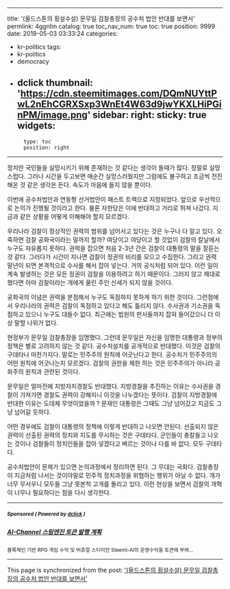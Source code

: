 
---
title: '(올드스톤의 횡설수설) 문무일 검찰총장의 공수처 법안 반대를 보면서'
permlink: 4ggnhn
catalog: true
toc_nav_num: true
toc: true
position: 9999
date: 2019-05-03 03:33:24
categories:
- kr-politics
tags:
- kr-politics
- democracy
- dclick
thumbnail: 'https://cdn.steemitimages.com/DQmNUYttPwL2nEhCGRXSxp3WnEt4W63d9jwYKXLHiPGinPM/image.png'
sidebar:
    right:
        sticky: true
widgets:
    -
        type: toc
        position: right
---



정치란 국민들을 실망시키기 위해 존재하는 것 같다는 생각이 들때가 많다. 정말로 실망스럽다. 그러나 시간을 두고보면 매순간 실망스러웠지만 그럼에도 불구하고 조금씩 전진해온 것 같은 생각은 든다. 속도가 마음에 들지 않을 뿐이다. 

이번에 공수처법안과 연동형 선거법안이 패스트 트랙으로 지정되었다. 앞으로 우선적으로 논의가 진행될 것이라고 한다. 물론 자한당은 이에 반대하고 거리로 뛰쳐 나갔다. 지금과 같은 상황을 어떻게 이해해야 할지 모르겠다. 

우리나라 검찰이 정상적인 권력의 범위를 넘어서고 있다는 것은 누구나 다 알고 있다. 오죽하면 검찰 공화국이라는 말까지 할까? 여당이고 야당이고 할 것없이 검찰의 칼날에서 누구도 자유롭지 못하다. 권력을 잡으면 처음 2-3년 간은 검찰이 대통령의 말을 잘듣는 것 같다. 그러다가 시간이 지나면 검찰이 정권의 비리를 모으고 수집한다. 그리고 권력 말년이 되면 본격적으로 수사를 해서 잡아 넣는다. 거의 공식처럼 되어 있다. 이런 일이 계속 발생하는 것은 모든 정권이 검찰을 이용하려고 하기 때문이다. 그러지 않고 제대로 했다면 아마 검찰이라는 개에게 물린 주인 신세가 되지 않을 것이다. 

공화국의 이념은 권력을 분점해서 누구도 독점하지 못하게 하기 위한 것이다. 그런점에서 우리나라의 권력은 검찰이 독점하고 있다고 해도 틀리지 않다. 수사권과 기소권을 독점하고 있으니 누구도 대들수 없다. 최근에는 법원의 판사들까지 잡혀 들어갔으니 더 이상 말할 나위가 없다.

현정부가 문무일 검찰총장을 임명했다. 그런데 문무일은 자신을 임명한 대통령과 정부의 정책은 별로 고려하지 않는 것 같다. 공수처설치를 공개적으로 반대했다. 이것은 검찰의 구데타나 마찬가지다. 말로는 민주주의 원칙에 어긋난다고 한다. 공수처가 민주주의의 어떤 원칙에 어긋나는지 모르겠다. 검찰의 권한을 제한 하는 것은 민주주의가 아니라 공화주의 원칙과 관련된 것이다. 

문무일은 얼마전에 지방자치경찰도 반대했다. 지방경찰을 추진하는 이유는 수사권을 경찰이 가져가면 경찰도 권력이 강해지니 이것을 나누겠다는 뜻이다. 검찰이 지방경찰에 반대한 이유는 도데체 무엇이었을까 ? 문재인 대통령은 그때도 그냥 넘어갔고 지금도 그냥 넘어갈 듯하다. 

어떤 경우에도 검찰이 대통령의 정책에 이렇게 반대하고 나오면 안된다. 선출되지 않은 권력이 선출된 권력의 정치와 지도를 무시하는 것은 구데타다. 군인들이 총칼들고 나오는 것이나 검찰들이 정치인들을 잡아 넣겠다고 벼르는 것이나 다를 바 없다. 모두 구데타다.

공수처법안이 문제가 있으면 논의과정에서 정리하면 된다. 그 무대는 국회다. 검찰총장이 지금처럼 나서는 것이야말로 민주적 정치과정을 위협하는 행위가 아닐 수 없다. 개가 너무 무서우니 모두들 그냥 못본척 고개를 돌리고 있다. 이런 현상을 보면서 검찰의 개혁이 너무나 필요하다는 점을 다시 생각한다. 




---

#####  <sub> **Sponsored ( Powered by [dclick](https://www.dclick.io) )** </sub>
##### [AI-Channel 스팀엔진 토큰 발행 계획](https://api.dclick.io/v1/c?x=eyJhbGciOiJIUzI1NiIsInR5cCI6IkpXVCJ9.eyJjIjoib2xkc3RvbmUiLCJzIjoiNGdnbmhuIiwiYSI6WyJ0LTE4MTciXSwidXJsIjoiaHR0cHM6Ly9zdGVlbWl0LmNvbS9rci9AYWktY2hhbm5lbC81NG96OGwtYWktY2hhbm5lbCIsImlhdCI6MTU1Njg2MDIxMSwiZXhwIjoxODcyMjIwMjExfQ.utyFhRYUSj0aE-a7ysNC0ROkUrMkRDl-7Fiqthm49is)
<sup>블록체인 기반 RPG 게임 수익 및 버츄얼 스티미안 Steemi-AI의 운영수익을 토큰에 부여...</sup>


- - -

This page is synchronized from the post: ['(올드스톤의 횡설수설) 문무일 검찰총장의 공수처 법안 반대를 보면서'](https://steemit.com/@oldstone/4ggnhn)
